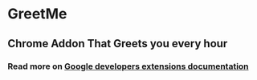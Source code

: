 # GreetMe

## Chrome Addon That Greets you every hour

### Read more on [Google developers extensions documentation](https://developer.chrome.com/docs/extensions/mv3/getstarted/)
